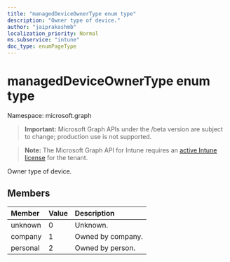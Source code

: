 ```yaml
---
title: "managedDeviceOwnerType enum type"
description: "Owner type of device."
author: "jaiprakashmb"
localization_priority: Normal
ms.subservice: "intune"
doc_type: enumPageType
---
```


# managedDeviceOwnerType enum type

Namespace: microsoft.graph

> **Important:** Microsoft Graph APIs under the /beta version are subject to change; production use is not supported.

> **Note:** The Microsoft Graph API for Intune requires an [active Intune license](https://go.microsoft.com/fwlink/?linkid=839381) for the tenant.

Owner type of device.

## Members
|Member|Value|Description|
|:---|:---|:---|
|unknown|0|Unknown.|
|company|1|Owned by company.|
|personal|2|Owned by person.|